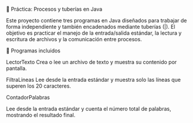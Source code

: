 📌 Práctica: Procesos y tuberías en Java

Este proyecto contiene tres programas en Java diseñados para trabajar de forma independiente y también encadenados mediante tuberías (|). El objetivo es practicar el manejo de la entrada/salida estándar, la lectura y escritura de archivos y la comunicación entre procesos.

📝 Programas incluidos

LectorTexto
Crea o lee un archivo de texto y muestra su contenido por pantalla.

FiltraLineas
Lee desde la entrada estándar y muestra solo las líneas que superen los 20 caracteres.

ContadorPalabras

Lee desde la entrada estándar y cuenta el número total de palabras, mostrando el resultado final.
